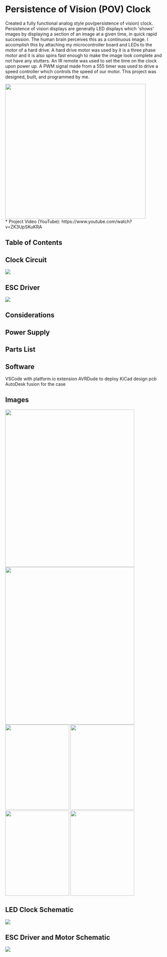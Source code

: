 # Persistence of Vision (POV) Clock
Created a fully functional analog style pov(persistence of vision) clock. Persistence of vision displays are generally LED displays which 'shows' images by displaying a section of an image at a given time, in quick rapid succession. The human brain perceives this as a continuous image. I accomplish this by attaching my microcontroller board and LEDs to the motor of a hard drive. A hard drive motor was used by it is a three phase motor and it is also spins fast enough to make the image look complete and not have any stutters. An IR remote was used to set the time on the clock upon power up. A PWM signal made from a 555 timer was used to drive a speed controller which controls the speed of our motor. This project was designed, built, and programmed by me.


<!-- 
 This program will project the image of an anolog clock using the idea of POV (Persistence of Vision).
 The circuit is mounted to a 3 phase brushless motor and will project the image of the clock everytime 
 the motor completes a full rotation. An IR Detector connected to External Interrupt 0 is used to notify 
 the circuit that a full rotation of the motor has occured. This will let the circuit know that it is back 
 at its home position. A 2 second CTC timer is used to add one second to the clock on each CTC compare 
 interrupt. This interrupt will be triggered every 1 second. Two 16 channel LED drivers are used to drive
 the LEDs. Communication with the LED drivers is done using the SPI protocol. -->

 <div>
    <img src="images/pov-led-clock-powered.png" width = "446" height = "428">
        <a href="http://www.youtube.com/watch?feature=player_embedded&v=6KemDWqXEEw"></a>
    </img>
 </div>
* Project Video (YouTube): https://www.youtube.com/watch?v=ZK3UpSKuKRA

<h2> Table of Contents</h2>

<h2>Clock Circuit</h2>
<div>
    <img src = "images/led-circuit-schematic.jpg">
</div>
<!-- motor info
esc
case -->

<h2>ESC Driver</h2>
<div>
    <img src = "images/esc-driver-circuit-schematic.JPG">
</div>
<!-- motor info
esc
case -->

<h2>Considerations</h2>
<!-- motor info
esc
case
ir transmitter -->

<h2>Power Supply</h2>
<!-- power supply
wireless power -->

<h2>Parts List</h2>

<h2>Software</h2>
VSCode with platform.io extension
AVRDude to deploy
KiCad design pcb
AutoDesk fusion for the case

<h2>Images</h2>
<div>
    <img src = "images/pov-led-clock.JPEG" width = "410" height = "500" style="padding: 0; margin: 0;">
    <img src = "images/case-inside.JPEG" width = "410" height = "500">
</div>
<div>
    <img src = "images/led-circuit-front.JPEG" width = "203" height = "270" style="padding: 0; margin: 0;">
    <img src = "images/led-circuit-back.JPEG" width = "203" height = "270" style="padding: 0; margin: 0;">
    <img src = "images/attiny-circuit-front.JPEG" width = "203" height = "270" style="padding: 0; margin: 0;">
    <img src = "images/attiny-circuit-back.JPEG" width = "203" height = "270" style="padding: 0; margin: 0;">
</div>

<h2>LED Clock Schematic</h2>
<div>
    <img src = "images/led-circuit-schematic.jpg">
</div>

<h2>ESC Driver and Motor Schematic</h2>
<div>
    <img src = "images/esc-driver-circuit-schematic.JPG">
</div>
